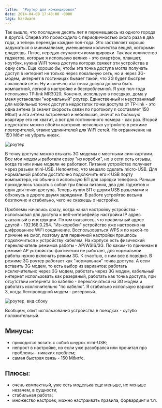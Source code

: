 ```yaml
---
title:  "Роутер для командировок"
date: 2014-04-08 17:48:00 -0000
tags: hardware
---
```


Так вышло, что последние десять лет я перемещаюсь из одного города в другой. Сперва это происходило с периодичностью около раза в два года, а теперь переезды каждые  пол-года. Это заставляет хорошо задуматься о минимализме, уменьшении количества вещей, которыми владеешь. Плюс, нередко случаются командировки. Так как количество гаджетов, которые я использую велико - это смартфон, планшет, ноутбук, нужна WiFI точка доступа которая свяжет эти устройства в одну сеть. Еще хорошо бы, чтобы эта точка доступа могла получать доступ в интернет не только через локальную сеть, но и через 3G-модем, интернет в гостиницах бывает такой, что 3G будет быстрее локальной сети. Ну и конечно эта точка досупа должна быть компактной, легкой в настройке и беспроблемной. Я уже пол-года использую TP-link MR3020. Конечно, использую в поездках, дома у меня установлен "нормальный" роутер. Единственный и неустранимый для мобильных точек доступа недостаток точки доступа от TP-link - это одна антена (а значит скорость связи по протоколу n составляет 150 Мбит) и эта антена встроенная и небольшая, значит на большую квартиру его не хватит, а вот для гостиничного номера - как раз. Второй недостаток можно обойти настроив несколько устройств в режиме повторителей, этаких удлинителей для WiFi сетей. Но ограничение на 150 Мбит не убрать никак.

![роутер](http://2nature.me/files/Router.jpg)

В точку доступа можно втыкать 3G модемы с местными сим-картами. Все мои модемы работали сразу "из коробки", но в сети есть отзывы, когда те или иные модели не работают. Питание устройство получает через разьем mini-USB. Непонятно, что мешало сделать micro-USB. Для нормальной работы достаточно подключить его к USB порту компьютера, но обычно я использую БП для зарядки телефона. Раньше приходилось таскать с собой три блока питания, два для гаджетов и один для точки доступа. Теперь купил БП с двумя USB разьемами и обхожусь в дороге двумя зарядками. В работе устройтво весьма безглючно и стабильно, чего не скажешь о настройке.

Проблемы начались сразу, когда начал настройку устройства - использовал для доступа к веб-интерефейсу настройки IP адрес указанный в инструкции. Потом оказалось, что правильный адрес другой - 192.168.0.254. "Из-коробки" устройство уже настроено на шифрованное WiFi соединение. Воспользоваться WPS я по какой-то причине не смог, поэтому для первичной настройки пришлось подключиться к устройству кабелем. На корпусе есть физический переключатель режимов работы - AP/WSIS/3G. По каким-то причинам в режиме AP устройство фактически не работает, для нормальной работы нужно включать режим 3G. К счастью, с ним все в порядке. В режиме 3G роутер работает как "нормальная" точка доступа. А если вставить 3G модем, то есть выбор из вариантов: работать исключительно через 3G модем, работать через 3G модем, кабельный интернет использовать как резервный, работать как точка доступа, при отсутствии интернета по кабелю - переключаться на 3G модем и работать исключительно "по кабелю". Я стабильно использую вариант 3, когда беспроводной модем - резервный. 

![роутер, вид сбоку](http://2nature.me/files/Router_sideview.jpg)

Вообщем, опыт использования устройства в поездках - сугубо положительный.

## Минусы:

- приходится возить с собой шнурок mini-USB;
- непрост в настройке, но если уже разобрался или прочитал про проблемы - никаких проблем;
- самая быстрая связь - 150 Мбит/c.

## Плюсы:

- очень компактный, уже есть моделька еще меньше, но меньше незачем, в сущности;
- стабильная работа;
- множество настроек, можно настраивать правила, форвардинг и т.п.